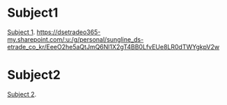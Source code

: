 
# Subject1

[Subject 1](./subject1_page.html).
https://dsetradeo365-my.sharepoint.com/:u:/g/personal/sungline_ds-etrade_co_kr/EeeO2he5aQtJmQ6Nl1X2gT4BB0LfvEUe8LR0dTWYgkpV2w



# Subject2

[Subject 2](./subject2_page.html).
